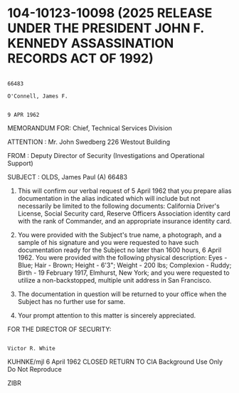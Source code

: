 # 104-10123-10098 (2025 RELEASE UNDER THE PRESIDENT JOHN F. KENNEDY ASSASSINATION RECORDS ACT OF 1992)

                                                                                                      66483
                                                                                      O'Connell, James F.

                                                                                       9 APR 1962

MEMORANDUM FOR: Chief, Technical Services Division

ATTENTION : Mr. John Swedberg
                      226 Westout Building

FROM : Deputy Director of Security (Investigations and
                     Operational Support)

SUBJECT : OLDS, James Paul (A)
                    66483

1. This will confirm our verbal request of 5 April 1962 that you
   prepare alias documentation in the alias indicated which will include
   but not necessarily be limited to the following documents: California
   Driver's License, Social Security card, Reserve Officers Association
   identity card with the rank of Commander, and an appropriate insurance
   identity card.

2. You were provided with the Subject's true name, a photograph,
   and a sample of his signature and you were requested to have such
   documentation ready for the Subject no later than 1600 hours, 6 April
   1962. You were provided with the following physical description:
   Eyes - Blue; Hair - Brown; Height - 6'3"; Weight - 200 lbs; Complexion -
   Ruddy; Birth - 19 February 1917, Elmhurst, New York; and you were
   requested to utilize a non-backstopped, multiple unit address in San
   Francisco.

3. The documentation in question will be returned to your office
   when the Subject has no further use for same.

4. Your prompt attention to this matter is sincerely appreciated.

FOR THE DIRECTOR OF SECURITY:

                                                                     Victor R. White

KUHNKE/mjl
6 April 1962
CLOSED
RETURN TO CIA
Background Use Only
Do Not Reproduce

ZIBR
